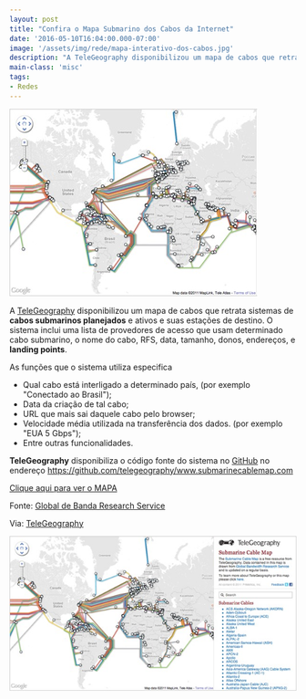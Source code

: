 ```yaml
---
layout: post
title: "Confira o Mapa Submarino dos Cabos da Internet"
date: '2016-05-10T16:04:00.000-07:00'
image: '/assets/img/rede/mapa-interativo-dos-cabos.jpg'
description: "A TeleGeography disponibilizou um mapa de cabos que retrata sistemas de cabos submarinos planejados e ativos e suas estações de destino."
main-class: 'misc'
tags:
- Redes
---
```


![Confira o Mapa Submarino dos Cabos da Internet](/assets/img/rede/mapa-interativo-dos-cabos.jpg "Confira o Mapa Submarino dos Cabos da Internet")

A [TeleGeography](https://www.telegeography.com/) disponibilizou um mapa de cabos que retrata sistemas de __cabos submarinos planejados__ e ativos e suas estações de destino. O sistema inclui uma lista de provedores de acesso que usam determinado cabo submarino, o nome do cabo, RFS, data, tamanho, donos, endereços, e __landing points__.

As funções que o sistema utiliza especifica
 
* Qual cabo está interligado a determinado país, (por exemplo "Conectado ao Brasil"); 
* Data da criação de tal cabo; 
* URL que mais sai daquele cabo pelo browser; 
* Velocidade média utilizada na transferência dos dados. (por exemplo "EUA 5 Gbps"); 
* Entre outras funcionalidades.

__TeleGeography__ disponibiliza o código fonte do sistema no [GitHub](https://github.com/telegeography/www.submarinecablemap.com) no endereço
<https://github.com/telegeography/www.submarinecablemap.com>
 
[Clique aqui para ver o MAPA](http://www.submarinecablemap.com/)

Fonte: [Global de Banda Research Service](http://www.telegeography.com/research-services/global-bandwidth-research-service/index.html)

Via: [TeleGeography](https://www.telegeography.com/)

![Confira o Mapa Submarino dos Cabos da Internet](/assets/img/rede/interactive-cable-map.jpg "Confira o Mapa Submarino dos Cabos da Internet")

<script async src="https://pagead2.googlesyndication.com/pagead/js/adsbygoogle.js"></script>

<!-- Informat -->
<ins class="adsbygoogle"
 style="display:block"
 data-ad-client="ca-pub-2838251107855362"
 data-ad-slot="2327980059"
 data-ad-format="auto"
 data-full-width-responsive="true"></ins>

<script>
(adsbygoogle = window.adsbygoogle || []).push({});
</script>

